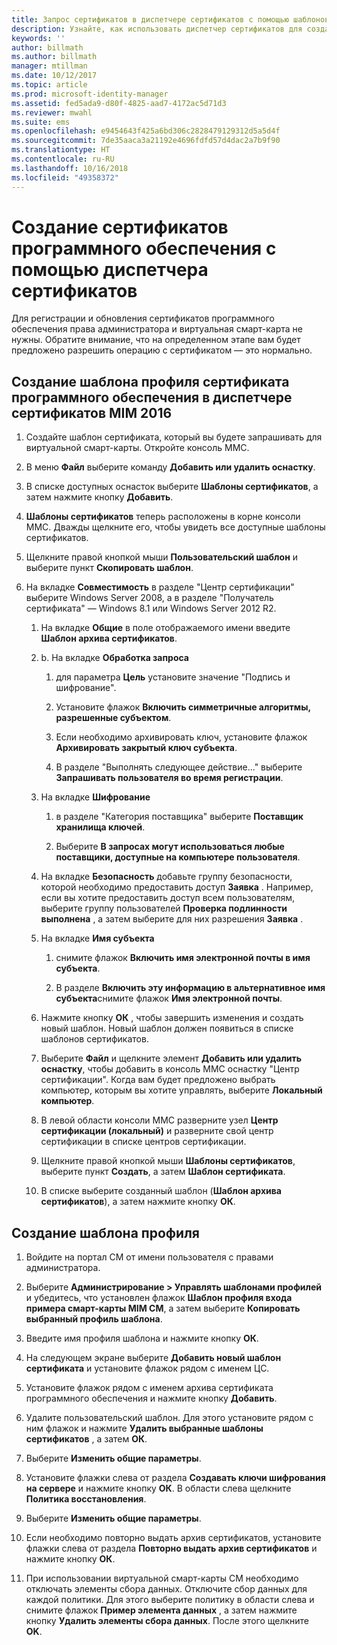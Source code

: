 ```yaml
---
title: Запрос сертификатов в диспетчере сертификатов с помощью шаблонов | Документация Майкрософт
description: Узнайте, как использовать диспетчер сертификатов для создания и обновления сертификатов программного обеспечения с помощью шаблонов профилей.
keywords: ''
author: billmath
ms.author: billmath
manager: mtillman
ms.date: 10/12/2017
ms.topic: article
ms.prod: microsoft-identity-manager
ms.assetid: fed5ada9-d80f-4825-aad7-4172ac5d71d3
ms.reviewer: mwahl
ms.suite: ems
ms.openlocfilehash: e9454643f425a6bd306c2828479129312d5a5d4f
ms.sourcegitcommit: 7de35aaca3a21192e4696fdfd57d4dac2a7b9f90
ms.translationtype: HT
ms.contentlocale: ru-RU
ms.lasthandoff: 10/16/2018
ms.locfileid: "49358372"
---
```

# <a name="create-software-certificates-with-certificate-manager"></a>Создание сертификатов программного обеспечения с помощью диспетчера сертификатов
Для регистрации и обновления сертификатов программного обеспечения права администратора и виртуальная смарт-карта не нужны. Обратите внимание, что на определенном этапе вам будет предложено разрешить операцию с сертификатом — это нормально.

## <a name="create-a-software-certificate-profile-template-in-mim-2016-certificate-manager"></a>Создание шаблона профиля сертификата программного обеспечения в диспетчере сертификатов MIM 2016

1.  Создайте шаблон сертификата, который вы будете запрашивать для виртуальной смарт-карты. Откройте консоль MMC.

2.  В меню **Файл** выберите команду **Добавить или удалить оснастку**.

3.  В списке доступных оснасток выберите **Шаблоны сертификатов**, а затем нажмите кнопку **Добавить**.

4.  **Шаблоны сертификатов** теперь расположены в корне консоли MMC. Дважды щелкните его, чтобы увидеть все доступные шаблоны сертификатов.

5.  Щелкните правой кнопкой мыши **Пользовательский шаблон** и выберите пункт **Скопировать шаблон**.

6.  На вкладке **Совместимость** в разделе "Центр сертификации" выберите Windows Server 2008, а в разделе "Получатель сертификата" — Windows 8.1 или Windows Server 2012 R2.

    1.  На вкладке **Общие** в поле отображаемого имени введите **Шаблон архива сертификатов**.

    2.  b.  На вкладке **Обработка запроса**

        1.  для параметра **Цель** установите значение "Подпись и шифрование".

        2.  Установите флажок **Включить симметричные алгоритмы, разрешенные субъектом**.

        3.  Если необходимо архивировать ключ, установите флажок **Архивировать закрытый ключ субъекта**.

        4.  В разделе "Выполнять следующее действие..." выберите **Запрашивать пользователя во время регистрации**.

    3.  На вкладке **Шифрование**

        1.  в разделе "Категория поставщика" выберите **Поставщик хранилища ключей**.

        2.  Выберите **В запросах могут использоваться любые поставщики, доступные на компьютере пользователя**.

    4.  На вкладке **Безопасность** добавьте группу безопасности, которой необходимо предоставить доступ **Заявка** . Например, если вы хотите предоставить доступ всем пользователям, выберите группу пользователей **Проверка подлинности выполнена** , а затем выберите для них разрешения **Заявка** .

    5.  На вкладке **Имя субъекта**

        1.  снимите флажок **Включить имя электронной почты в имя субъекта**.

        2.  В разделе **Включить эту информацию в альтернативное имя субъекта**снимите флажок **Имя электронной почты**.

    6.  Нажмите кнопку **ОК** , чтобы завершить изменения и создать новый шаблон. Новый шаблон должен появиться в списке шаблонов сертификатов.

    7.  Выберите **Файл** и щелкните элемент **Добавить или удалить оснастку**, чтобы добавить в консоль MMC оснастку "Центр сертификации". Когда вам будет предложено выбрать компьютер, которым вы хотите управлять, выберите **Локальный компьютер**.

    8.  В левой области консоли MMC разверните узел **Центр сертификации (локальный)** и разверните свой центр сертификации в списке центров сертификации.

    9. Щелкните правой кнопкой мыши **Шаблоны сертификатов**, выберите пункт **Создать**, а затем **Шаблон сертификата**.

    10. В списке выберите созданный шаблон (**Шаблон архива сертификатов**), а затем нажмите кнопку **ОК**.

## <a name="create-the-profile-template"></a>Создание шаблона профиля

1.  Войдите на портал CM от имени пользователя с правами администратора.

2.  Выберите **Администрирование &gt; Управлять шаблонами профилей** и убедитесь, что установлен флажок **Шаблон профиля входа примера смарт-карты MIM CM**, а затем выберите **Копировать выбранный профиль шаблона**.

3.  Введите имя профиля шаблона и нажмите кнопку **ОК**.

4.  На следующем экране выберите **Добавить новый шаблон сертификата** и установите флажок рядом с именем ЦС.

5.  Установите флажок рядом с именем архива сертификата программного обеспечения и нажмите кнопку **Добавить**.

6.  Удалите пользовательский шаблон. Для этого установите рядом с ним флажок и нажмите **Удалить выбранные шаблоны сертификатов** , а затем **ОК**.

7.  Выберите **Изменить общие параметры**.

8.  Установите флажки слева от раздела **Создавать ключи шифрования на сервере** и нажмите кнопку **ОК**. В области слева щелкните **Политика восстановления**.

9. Выберите **Изменить общие параметры**.

10. Если необходимо повторно выдать архив сертификатов, установите флажки слева от раздела **Повторно выдать архив сертификатов** и нажмите кнопку **ОК**.

11. При использовании виртуальной смарт-карты CM необходимо отключать элементы сбора данных. Отключите сбор данных для каждой политики. Для этого выберите политику в области слева и снимите флажок **Пример элемента данных** , а затем нажмите кнопку **Удалить элементы сбора данных**. После этого щелкните **OK**.
